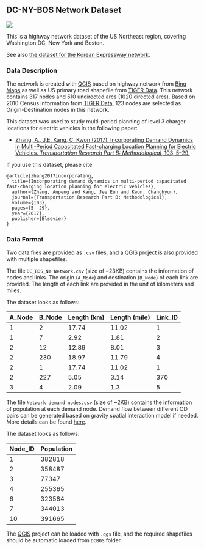 ﻿## DC-NY-BOS Network Dataset
![](Network.png)

This is a highway network dataset of the US Northeast region, covering Washington DC, New York and
Boston.

See also [the dataset for the Korean Expressway network](https://github.com/STOM-Group/KoreanExpressway).

### Data Description
The network is created with [QGIS](https://www.qgis.org/en/site/) based on highway network from [Bing Maps](https://www.bing.com/maps) as well as US primary road shapefile from [TIGER Data](https://www.census.gov/geo/maps-data/data/tiger-line.html).
This network contains 317 nodes and 510 undirected arcs (1020 directed arcs).
Based on 2010 Census information from [TIGER Data](https://www.census.gov/geo/maps-data/data/tiger-data.html), 123 nodes are selected as Origin-Destination nodes in this network.

This dataset was used to study multi-period planning of level 3 charger locations for electric vehicles in the following paper:

- [Zhang, A., J.E. Kang, C. Kwon (2017). Incorporating Demand Dynamics in Multi-Period Capacitated Fast-charging Location Planning for Electric Vehicles. *Transportation Research Part B: Methodological*, 103, 5–29.](https://doi.org/10.1016/j.trb.2017.04.016)

If you use this dataset, please cite:
```
@article{zhang2017incorporating,
  title={Incorporating demand dynamics in multi-period capacitated fast-charging location planning for electric vehicles},
  author={Zhang, Anpeng and Kang, Jee Eun and Kwon, Changhyun},
  journal={Transportation Research Part B: Methodological},
  volume={103},
  pages={5--29},
  year={2017},
  publisher={Elsevier}
}
```

### Data Format
Two data files are provided as ```.csv``` files, and a QGIS project is also provided with multiple shapefiles.

The file ```DC_BOS_NY Network.csv``` (size of ~23KB) contains the information of nodes and links.
The origin (```A_Node```) and destination (```B_Node```) of each link are provided.
The length of each link are provided in the unit of kilometers and miles.

The dataset looks as follows:

| A\_Node | B\_Node | Length (km) | Length (mile) | Link\_ID |
|--------|--------|-------------|---------------|---------|
| 1      | 2      | 17.74       | 11.02         | 1       |
| 1      | 7      | 2.92        | 1.81          | 2       |
| 2      | 12     | 12.89       | 8.01          | 3       |
| 2      | 230    | 18.97       | 11.79         | 4       |
| 2      | 1      | 17.74       | 11.02         | 1       |
| 2      | 227    | 5.05        | 3.14          | 370     |
| 3      | 4      | 2.09        | 1.3           | 5       |

The file ```Network demand nodes.csv``` (size of ~2KB) contains the information of population at each demand node.
Demand flow between different OD pairs can be generated based on gravity spatial interaction model if needed. More details can be found [here](https://www.researchgate.net/profile/Morton_Okelly/post/Typical_Error_in_a_Gravity_Model_for_Transport_Modeling/attachment/5b1d21bdb53d2f63c3d0a7e3/AS%3A635958949064704%401528635837160/download/SI+CHAP+3+Calibration.pdf).

The dataset looks as follows:

| Node_ID | Population |
|---------|------------|
| 1       | 382818     |
| 2       | 358487     |
| 3       | 77347      |
| 4       | 255365     |
| 6       | 323584     |
| 7       | 344013     |
| 10      | 391665     |

The [QGIS](https://www.qgis.org/en/site/) project can be loaded with ```.qgs``` file, and the required shapefiles should be automatic loaded from ```DCBOS``` folder.
